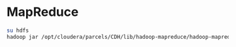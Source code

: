# MapReduce

```bash
su hdfs
hadoop jar /opt/cloudera/parcels/CDH/lib/hadoop-mapreduce/hadoop-mapreduce-examples.jar pi 8 8
```